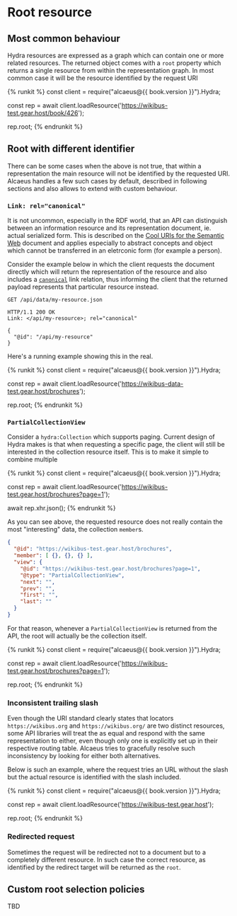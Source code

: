 # Root resource

## Most common behaviour

Hydra resources are expressed as a graph which can contain one or more related resources. The returned object
comes with a `root` property which returns a single resource from within the representation graph. In most
common case it will be the resource identified by the request URI

{% runkit %}
const client = require("alcaeus@{{ book.version }}").Hydra;

const rep = await client.loadResource('https://wikibus-test.gear.host/book/426');

rep.root;
{% endrunkit %}

## Root with different identifier

There can be some cases when the above is not true, that within a representation the main resource will
not be identified by the requested URI. Alcaeus handles a few such cases by default, described in following
sections and also allows to extend with custom behaviour.

### `Link: rel="canonical"`

It is not uncommon, especially in the RDF world, that an API can distinguish between an information resource
and its representation document, ie. actual serialized form. This is described on the
[Cool URIs for the Semantic Web](https://www.w3.org/TR/cooluris/#semweb) document and applies especially
to abstract concepts and object which cannot be transferred in an eletrconic form (for example a person).

Consider the example below in which the client requests the document directly which will return the
representation of the resource and also includes a
[`canonical`](http://webconcepts.info/concepts/link-relation/canonical) link relation, thus informing the
client that the returned payload represents that particular resource instead.

```http-request
GET /api/data/my-resource.json

HTTP/1.1 200 OK
Link: </api/my-resource>; rel="canonical"

{
  "@id": "/api/my-resource"
}
```

Here's a running example showing this in the real.

{% runkit %}
const client = require("alcaeus@{{ book.version }}").Hydra;

const rep = await client.loadResource('https://wikibus-data-test.gear.host/brochures');

rep.root;
{% endrunkit %}

### `PartialCollectionView`

Consider a `hydra:Collection` which supports paging. Current design of Hydra makes is that when requesting
a specific page, the client will still be interested in the collection resource itself. This is to make it
simple to combine multiple

{% runkit %}
const client = require("alcaeus@{{ book.version }}").Hydra;

const rep = await client.loadResource('https://wikibus-test.gear.host/brochures?page=1');

await rep.xhr.json();
{% endrunkit %}

As you can see above, the requested resource does not really contain the most "interesting" data, the
collection `member`s.

```json
{
  "@id": "https://wikibus-test.gear.host/brochures",
  "member": [ {}, {}, {} ],
  "view": {
    "@id": "https://wikibus-test.gear.host/brochures?page=1",
    "@type": "PartialCollectionView",
    "next": "",
    "prev": "",
    "first": "",
    "last": ""
  }
}
```

For that reason, whenever a `PartialCollectionView` is returned from the API, the root will actually be the
collection itself.

{% runkit %}
const client = require("alcaeus@{{ book.version }}").Hydra;

const rep = await client.loadResource('https://wikibus-test.gear.host/brochures?page=1');

rep.root;
{% endrunkit %}

### Inconsistent trailing slash

Even though the URI standard clearly states that locators `https://wikibus.org` and `https://wikibus.org/`
are two distinct resources, some API libraries will treat the as equal and respond with the same representation
to either, even though only one is explicitly set up in their respective routing table. Alcaeus tries to
gracefully resolve such inconsistency by looking for either both alternatives.

Below is such an example, where the request tries an URL without the slash but the actual resource is
identified with the slash included.

{% runkit %}
const client = require("alcaeus@{{ book.version }}").Hydra;

const rep = await client.loadResource('https://wikibus-test.gear.host');

rep.root;
{% endrunkit %}

### Redirected request

Sometimes the request will be redirected not to a document but to a completely different resource. In such
case the correct resource, as identified by the redirect target will be returned as the `root`.

## Custom root selection policies

TBD
